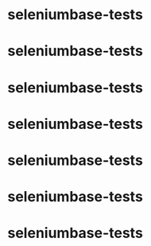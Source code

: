 # seleniumbase-tests
# seleniumbase-tests
# seleniumbase-tests
# seleniumbase-tests
# seleniumbase-tests
# seleniumbase-tests
# seleniumbase-tests
